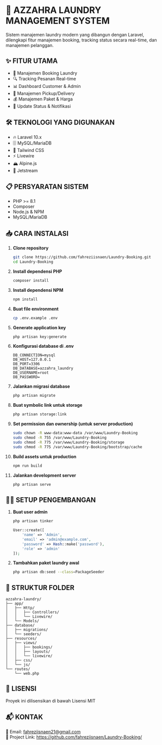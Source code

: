 # 🧺 AZZAHRA LAUNDRY MANAGEMENT SYSTEM
Sistem manajemen laundry modern yang dibangun dengan Laravel, dilengkapi fitur manajemen booking, tracking status secara real-time, dan manajemen pelanggan.
## ✨ FITUR UTAMA
- 📅 Manajemen Booking Laundry
- 🔍 Tracking Pesanan Real-time
- 📊 Dashboard Customer & Admin
- 🚚 Manajemen Pickup/Delivery
- 💰 Manajemen Paket & Harga
- 🔔 Update Status & Notifikasi
## 🛠️ TEKNOLOGI YANG DIGUNAKAN
- 🔥 Laravel 10.x
- 🗄️ MySQL/MariaDB
- 🎨 Tailwind CSS
- ⚡ Livewire
- 🏔️ Alpine.js
- 🚀 Jetstream
## 📋 PERSYARATAN SISTEM
- PHP >= 8.1
- Composer
- Node.js & NPM
- MySQL/MariaDB
## 📥 CARA INSTALASI
1. **Clone repository**
   ```bash
   git clone https://github.com/fahreziisnaen/Laundry-Booking.git
   cd Laundry-Booking
   ```
2. **Install dependensi PHP**
   ```bash
   composer install
   ```
3. **Install dependensi NPM**
   ```bash
   npm install
   ```
4. **Buat file environment**
   ```bash
   cp .env.example .env
   ```
5. **Generate application key**
   ```bash
   php artisan key:generate
   ```
6. **Konfigurasi database di .env**
   ```
   DB_CONNECTION=mysql
   DB_HOST=127.0.0.1
   DB_PORT=3306
   DB_DATABASE=azzahra_laundry
   DB_USERNAME=root
   DB_PASSWORD=
   ```
7. **Jalankan migrasi database**
   ```bash
   php artisan migrate
   ```
8. **Buat symbolic link untuk storage**
   ```bash
   php artisan storage:link
   ```
9. **Set permission dan ownership (untuk server production)**
   ```bash
   sudo chown -R www-data:www-data /var/www/Laundry-Booking
   sudo chmod -R 755 /var/www/Laundry-Booking
   sudo chmod -R 775 /var/www/Laundry-Booking/storage
   sudo chmod -R 775 /var/www/Laundry-Booking/bootstrap/cache
   ```
10. **Build assets untuk production**
    ```bash
    npm run build
    ```
11. **Jalankan development server**
    ```bash
    php artisan serve
    ```
## 👨‍💻 SETUP PENGEMBANGAN
1. **Buat user admin**
   ```php
   php artisan tinker
   
   User::create([
       'name' => 'Admin',
       'email' => 'admin@example.com',
       'password' => Hash::make('password'),
       'role' => 'admin'
   ]);
   ```
2. **Tambahkan paket laundry awal**
   ```bash
   php artisan db:seed --class=PackageSeeder
   ```
## 📁 STRUKTUR FOLDER
```
azzahra-laundry/
├── app/
│   ├── Http/
│   │   ├── Controllers/
│   │   └── Livewire/
│   └── Models/
├── database/
│   ├── migrations/
│   └── seeders/
├── resources/
│   ├── views/
│   │   ├── bookings/
│   │   ├── layouts/
│   │   └── livewire/
│   ├── css/
│   └── js/
└── routes/
    └── web.php
```
## 📄 LISENSI
Proyek ini dilisensikan di bawah Lisensi MIT
## 📬 KONTAK
📧 Email: fahreziisnaen21@gmail.com  
🔗 Project Link: https://github.com/fahreziisnaen/Laundry-Booking/